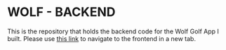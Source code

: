 # WOLF - BACKEND

This is the repository that holds the backend code for the Wolf Golf App I built. Please use [this link](https://github.com/atbeatty/wolf-app-frontend) to navigate to the frontend in a new tab.

